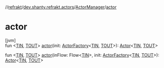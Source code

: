 //[refrakt](../../../index.md)/[dev.shanty.refrakt.actors](../index.md)/[ActorManager](index.md)/[actor](actor.md)

# actor

[jvm]\
fun &lt;[TIN](actor.md), [TOUT](actor.md)&gt; [actor](actor.md)(init: [ActorFactory](../index.md#-1613042116%2FClasslikes%2F-1216412040)&lt;[TIN](actor.md), [TOUT](actor.md)&gt;): [Actor](../-actor/index.md)&lt;[TIN](actor.md), [TOUT](actor.md)&gt;

fun &lt;[TIN](actor.md), [TOUT](actor.md)&gt; [actor](actor.md)(inFlow: Flow&lt;[TIN](actor.md)&gt;, init: [ActorFactory](../index.md#-1613042116%2FClasslikes%2F-1216412040)&lt;[TIN](actor.md), [TOUT](actor.md)&gt;): [Actor](../-actor/index.md)&lt;[TIN](actor.md), [TOUT](actor.md)&gt;
